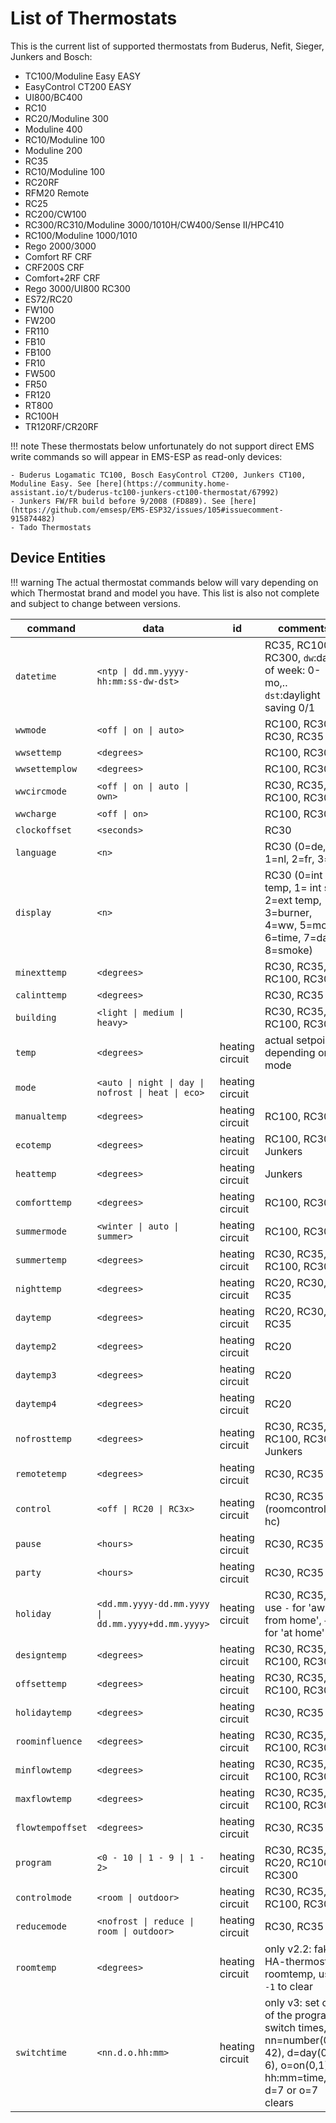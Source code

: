 # List of Thermostats

This is the current list of supported thermostats from Buderus, Nefit, Sieger, Junkers and Bosch:

- TC100/Moduline Easy EASY
- EasyControl CT200 EASY
- UI800/BC400
- RC10
- RC20/Moduline 300
- Moduline 400
- RC10/Moduline 100
- Moduline 200
- RC35
- RC10/Moduline 100
- RC20RF
- RFM20 Remote
- RC25
- RC200/CW100
- RC300/RC310/Moduline 3000/1010H/CW400/Sense II/HPC410
- RC100/Moduline 1000/1010
- Rego 2000/3000
- Comfort RF CRF
- CRF200S CRF
- Comfort+2RF CRF
- Rego 3000/UI800 RC300
- ES72/RC20
- FW100
- FW200
- FR110
- FB10
- FB100
- FR10
- FW500
- FR50
- FR120
- RT800
- RC100H
- TR120RF/CR20RF

<!-- prettier-ignore -->
!!! note
    These thermostats below unfortunately do not support direct EMS write commands so will appear in EMS-ESP as read-only devices:

    - Buderus Logamatic TC100, Bosch EasyControl CT200, Junkers CT100, Moduline Easy. See [here](https://community.home-assistant.io/t/buderus-tc100-junkers-ct100-thermostat/67992)
    - Junkers FW/FR build before 9/2008 (FD889). See [here](https://github.com/emsesp/EMS-ESP32/issues/105#issuecomment-915874482)
    - Tado Thermostats

## Device Entities

<!-- prettier-ignore -->
!!! warning
    The actual thermostat commands below will vary depending on which Thermostat brand and model you have.
    This list is also not complete and subject to change between versions.

<!-- prettier-ignore -->
| command | data | id | comments |
| - | - | - | - |
| `datetime` | `<ntp \| dd.mm.yyyy-hh:mm:ss-dw-dst>` | | RC35, RC100, RC300, `dw`:day of week: 0-mo,.. `dst`:daylight saving 0/1 |
| `wwmode` | `<off \| on \| auto>` | | RC100, RC300, RC30, RC35 |
| `wwsettemp` | `<degrees>` | | RC100, RC300 |
| `wwsettemplow` | `<degrees>` | | RC100, RC300 |
| `wwcircmode` | `<off \| on \| auto \| own>` | | RC30, RC35, RC100, RC300 |
| `wwcharge` | `<off \| on>` | | RC100, RC300 |
| `clockoffset` | `<seconds>` | | RC30 |
| `language` | `<n>` | | RC30 (0=de, 1=nl, 2=fr, 3=it) |
| `display` | `<n>` | | RC30 (0=int temp, 1= int set, 2=ext temp, 3=burner, 4=ww, 5=mode, 6=time, 7=date, 8=smoke) |
| `minexttemp` | `<degrees>` | | RC30, RC35, RC100, RC300 |
| `calinttemp` | `<degrees>` | | RC30, RC35 |
| `building` | `<light \| medium \| heavy>` | | RC30, RC35, RC100, RC300 |
| `temp` | `<degrees>` | heating circuit | actual setpoint depending on mode |
| `mode` | `<auto \| night \| day \| nofrost \| heat \| eco>` | heating circuit | |
| `manualtemp` | `<degrees>` | heating circuit | RC100, RC300 |
| `ecotemp` | `<degrees>` | heating circuit | RC100, RC300, Junkers |
| `heattemp` | `<degrees>` | heating circuit | Junkers |
| `comforttemp` | `<degrees>` | heating circuit | RC100, RC300 |
| `summermode` | `<winter \| auto \| summer>` | heating circuit | RC100, RC300 |
| `summertemp` | `<degrees>` | heating circuit | RC30, RC35, RC100, RC300 |
| `nighttemp` | `<degrees>` | heating circuit | RC20, RC30, RC35 |
| `daytemp` | `<degrees>` | heating circuit | RC20, RC30, RC35 |
| `daytemp2` | `<degrees>` | heating circuit | RC20 |
| `daytemp3` | `<degrees>` | heating circuit | RC20 |
| `daytemp4` | `<degrees>` | heating circuit | RC20 |
| `nofrosttemp` | `<degrees>` | heating circuit | RC30, RC35, RC100, RC300, Junkers |
| `remotetemp` | `<degrees>` | heating circuit | RC30, RC35 |
| `control` | `<off \| RC20 \| RC3x>` | heating circuit | RC30, RC35 (roomcontrol for hc) |
| `pause` | `<hours>` | heating circuit | RC30, RC35 |
| `party` | `<hours>` | heating circuit | RC30, RC35 |
| `holiday` | `<dd.mm.yyyy-dd.mm.yyyy \| dd.mm.yyyy+dd.mm.yyyy>` | heating circuit | RC30, RC35, use `-` for 'away from home', `+` for 'at home' |
| `designtemp` | `<degrees>` | heating circuit | RC30, RC35, RC100, RC300 |
| `offsettemp` | `<degrees>` | heating circuit | RC30, RC35, RC100, RC300 |
| `holidaytemp` | `<degrees>` | heating circuit | RC30, RC35 |
| `roominfluence` | `<degrees>` | heating circuit | RC30, RC35, RC100, RC300 |
| `minflowtemp` | `<degrees>` | heating circuit | RC30, RC35, RC100, RC300 |
| `maxflowtemp` | `<degrees>` | heating circuit | RC30, RC35, RC100, RC300 |
| `flowtempoffset` | `<degrees>` | heating circuit | RC30, RC35 |
| `program` | `<0 - 10 \| 1 - 9 \| 1 - 2>` | heating circuit | RC30, RC35, RC20, RC100, RC300 |
| `controlmode` | `<room \| outdoor>` | heating circuit | RC30, RC35, RC100, RC300 |
| `reducemode` | `<nofrost \| reduce \| room \| outdoor>` | heating circuit | RC30, RC35 |
| `roomtemp` | `<degrees>` | heating circuit | only v2.2: fake HA-thermostat roomtemp, use `-1` to clear |
| `switchtime` | `<nn.d.o.hh:mm>` | heating circuit | only v3: set one of the programs switch times, nn=number(00-42), d=day(0-6), o=on(0,1), hh:mm=time, d=7 or o=7 clears |
